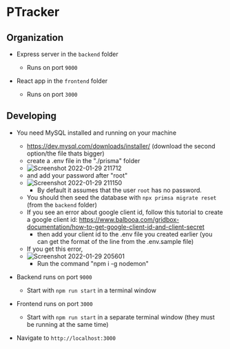 # PTracker

## Organization
- Express server in the `backend` folder
  - Runs on port `9000`

- React app in the `frontend` folder
  - Runs on port `3000`

## Developing

- You need MySQL installed and running on your machine
  -  https://dev.mysql.com/downloads/installer/ (download the second option/the file thats bigger)
  -  create a .env file in the "./prisma" folder
    -   ![Screenshot 2022-01-29 211712](https://user-images.githubusercontent.com/77702776/151687680-267e03e0-e118-498e-91a5-fa4bb64c5506.png)
    -  and add your password after "root"
  -  ![Screenshot 2022-01-29 211150](https://user-images.githubusercontent.com/77702776/151687551-8560152e-aedc-4d8e-a3dc-5c9becf17037.png)
      -  By default it assumes that the user `root` has no password.
  - You should then seed the database with `npx primsa migrate reset` (from the `backend` folder)
  - If you see an error about google client id, follow this tutorial to create a google client id: https://www.balbooa.com/gridbox-documentation/how-to-get-google-client-id-and-client-secret
    - then add your client id to the .env file you created earlier (you can get the format of the line from the .env.sample file)
  - If you get this error,
  - ![Screenshot 2022-01-29 205601](https://user-images.githubusercontent.com/77702776/151687597-c5bf1803-fbcc-4e61-805c-b656d8feb375.png)
    - Run the command "npm i -g nodemon"  

- Backend runs on port `9000`
  - Start with `npm run start` in a terminal window

- Frontend runs on port `3000`
  - Start with `npm run start` in a separate terminal window (they must be running at the same time)

- Navigate to `http://localhost:3000`
